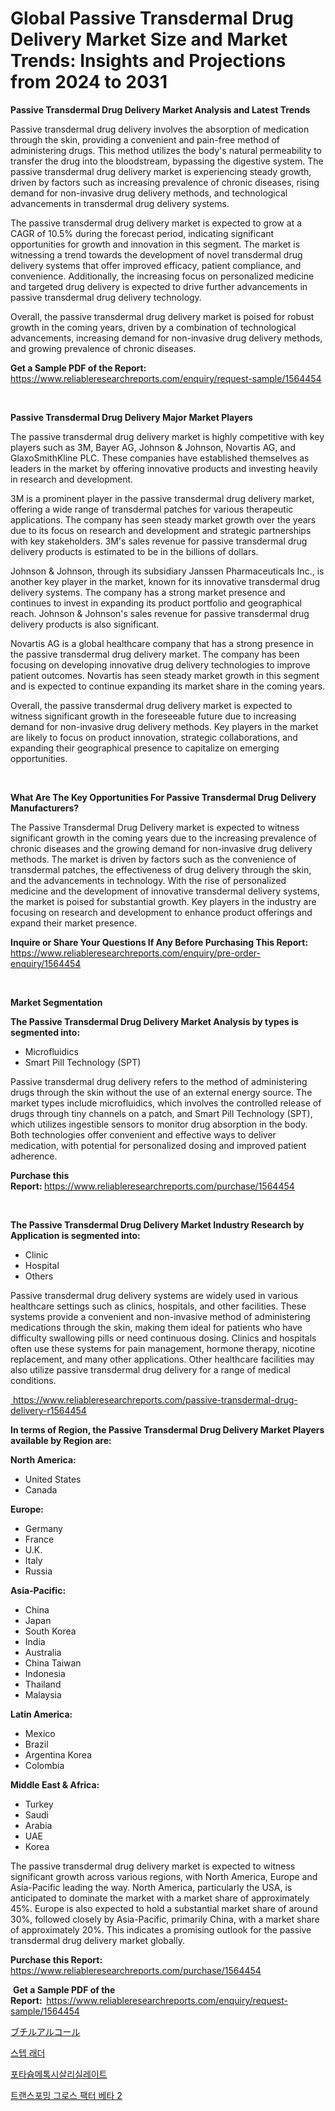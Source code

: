 <p><h1>Global Passive Transdermal Drug Delivery Market Size and Market Trends: Insights and Projections from 2024 to 2031</h1></p><p><strong>Passive Transdermal Drug Delivery Market Analysis and Latest Trends</strong></p>
<p><p>Passive transdermal drug delivery involves the absorption of medication through the skin, providing a convenient and pain-free method of administering drugs. This method utilizes the body's natural permeability to transfer the drug into the bloodstream, bypassing the digestive system. The passive transdermal drug delivery market is experiencing steady growth, driven by factors such as increasing prevalence of chronic diseases, rising demand for non-invasive drug delivery methods, and technological advancements in transdermal drug delivery systems.</p><p>The passive transdermal drug delivery market is expected to grow at a CAGR of 10.5% during the forecast period, indicating significant opportunities for growth and innovation in this segment. The market is witnessing a trend towards the development of novel transdermal drug delivery systems that offer improved efficacy, patient compliance, and convenience. Additionally, the increasing focus on personalized medicine and targeted drug delivery is expected to drive further advancements in passive transdermal drug delivery technology.</p><p>Overall, the passive transdermal drug delivery market is poised for robust growth in the coming years, driven by a combination of technological advancements, increasing demand for non-invasive drug delivery methods, and growing prevalence of chronic diseases.</p></p>
<p><strong>Get a Sample PDF of the Report:&nbsp;</strong> <a href="https://www.reliableresearchreports.com/enquiry/request-sample/1564454">https://www.reliableresearchreports.com/enquiry/request-sample/1564454</a></p>
<p>&nbsp;</p>
<p><strong>Passive Transdermal Drug Delivery Major Market Players</strong></p>
<p><p>The passive transdermal drug delivery market is highly competitive with key players such as 3M, Bayer AG, Johnson & Johnson, Novartis AG, and GlaxoSmithKline PLC. These companies have established themselves as leaders in the market by offering innovative products and investing heavily in research and development.</p><p>3M is a prominent player in the passive transdermal drug delivery market, offering a wide range of transdermal patches for various therapeutic applications. The company has seen steady market growth over the years due to its focus on research and development and strategic partnerships with key stakeholders. 3M's sales revenue for passive transdermal drug delivery products is estimated to be in the billions of dollars.</p><p>Johnson & Johnson, through its subsidiary Janssen Pharmaceuticals Inc., is another key player in the market, known for its innovative transdermal drug delivery systems. The company has a strong market presence and continues to invest in expanding its product portfolio and geographical reach. Johnson & Johnson's sales revenue for passive transdermal drug delivery products is also significant.</p><p>Novartis AG is a global healthcare company that has a strong presence in the passive transdermal drug delivery market. The company has been focusing on developing innovative drug delivery technologies to improve patient outcomes. Novartis has seen steady market growth in this segment and is expected to continue expanding its market share in the coming years.</p><p>Overall, the passive transdermal drug delivery market is expected to witness significant growth in the foreseeable future due to increasing demand for non-invasive drug delivery methods. Key players in the market are likely to focus on product innovation, strategic collaborations, and expanding their geographical presence to capitalize on emerging opportunities.</p></p>
<p>&nbsp;</p>
<p><strong>What Are The Key Opportunities For Passive Transdermal Drug Delivery Manufacturers?</strong></p>
<p><p>The Passive Transdermal Drug Delivery market is expected to witness significant growth in the coming years due to the increasing prevalence of chronic diseases and the growing demand for non-invasive drug delivery methods. The market is driven by factors such as the convenience of transdermal patches, the effectiveness of drug delivery through the skin, and the advancements in technology. With the rise of personalized medicine and the development of innovative transdermal delivery systems, the market is poised for substantial growth. Key players in the industry are focusing on research and development to enhance product offerings and expand their market presence.</p></p>
<p><strong>Inquire or Share Your Questions If Any Before Purchasing This Report:</strong> <a href="https://www.reliableresearchreports.com/enquiry/pre-order-enquiry/1564454">https://www.reliableresearchreports.com/enquiry/pre-order-enquiry/1564454</a></p>
<p>&nbsp;</p>
<p><strong>Market Segmentation</strong></p>
<p><strong>The Passive Transdermal Drug Delivery Market Analysis by types is segmented into:</strong></p>
<p><ul><li>Microfluidics</li><li>Smart Pill Technology (SPT)</li></ul></p>
<p><p>Passive transdermal drug delivery refers to the method of administering drugs through the skin without the use of an external energy source. The market types include microfluidics, which involves the controlled release of drugs through tiny channels on a patch, and Smart Pill Technology (SPT), which utilizes ingestible sensors to monitor drug absorption in the body. Both technologies offer convenient and effective ways to deliver medication, with potential for personalized dosing and improved patient adherence.</p></p>
<p><strong>Purchase this Report:&nbsp;</strong><a href="https://www.reliableresearchreports.com/purchase/1564454">https://www.reliableresearchreports.com/purchase/1564454</a></p>
<p>&nbsp;</p>
<p><strong>The Passive Transdermal Drug Delivery Market Industry Research by Application is segmented into:</strong></p>
<p><ul><li>Clinic</li><li>Hospital</li><li>Others</li></ul></p>
<p><p>Passive transdermal drug delivery systems are widely used in various healthcare settings such as clinics, hospitals, and other facilities. These systems provide a convenient and non-invasive method of administering medications through the skin, making them ideal for patients who have difficulty swallowing pills or need continuous dosing. Clinics and hospitals often use these systems for pain management, hormone therapy, nicotine replacement, and many other applications. Other healthcare facilities may also utilize passive transdermal drug delivery for a range of medical conditions.</p></p>
<p><a href="https://www.reliableresearchreports.com/passive-transdermal-drug-delivery-r1564454">&nbsp;https://www.reliableresearchreports.com/passive-transdermal-drug-delivery-r1564454</a></p>
<p><strong>In terms of Region, the Passive Transdermal Drug Delivery Market Players available by Region are:</strong></p>
<p>
    <p> <strong> North America: </strong>
        <ul>
            <li>United States</li>
            <li>Canada</li>
        </ul>
        </p> 
    <p> <strong> Europe: </strong>
        <ul>
            <li>Germany</li>
            <li>France</li>
            <li>U.K.</li>
            <li>Italy</li>
            <li>Russia</li>
        </ul>
        </p> 
    <p> <strong> Asia-Pacific: </strong>
        <ul>
            <li>China</li>
            <li>Japan</li>
            <li>South Korea</li>
            <li>India</li>
            <li>Australia</li>
            <li>China Taiwan</li>
            <li>Indonesia</li>
            <li>Thailand</li>
            <li>Malaysia</li>
        </ul>
        </p> 
    <p> <strong> Latin America: </strong>
        <ul>
            <li>Mexico</li>
            <li>Brazil</li>
            <li>Argentina Korea</li>
            <li>Colombia</li>
        </ul>
        </p> 
    <p> <strong> Middle East & Africa: </strong>
        <ul>
            <li>Turkey</li>
            <li>Saudi</li>
            <li>Arabia</li>
            <li>UAE</li>
            <li>Korea</li>
        </ul>
    </p>
    </p>
<p><p>The passive transdermal drug delivery market is expected to witness significant growth across various regions, with North America, Europe and Asia-Pacific leading the way. North America, particularly the USA, is anticipated to dominate the market with a market share of approximately 45%. Europe is also expected to hold a substantial market share of around 30%, followed closely by Asia-Pacific, primarily China, with a market share of approximately 20%. This indicates a promising outlook for the passive transdermal drug delivery market globally.</p></p>
<p><strong>Purchase this Report: </strong><a href="https://www.reliableresearchreports.com/purchase/1564454">https://www.reliableresearchreports.com/purchase/1564454</a></p>
<p>&nbsp;<strong>Get a Sample PDF of the Report:&nbsp;&nbsp;</strong><a href="https://www.reliableresearchreports.com/enquiry/request-sample/1564454">https://www.reliableresearchreports.com/enquiry/request-sample/1564454</a></p>
<p><strong></strong></p>
<p><p><a href="https://medium.com/@alexandramiranda455/%E3%83%96%E3%83%81%E3%83%AB%E3%82%A2%E3%83%AB%E3%82%B3%E3%83%BC%E3%83%AB%E5%B8%82%E5%A0%B4-2031%E5%B9%B4%E3%81%BE%E3%81%A7%E3%81%AE%E6%88%90%E5%8A%9F%E3%81%99%E3%82%8B%E3%83%93%E3%82%B8%E3%83%8D%E3%82%B9%E6%88%A6%E7%95%A5%E3%81%AE%E9%8D%B5-bd838c4941d3">ブチルアルコール</a></p><p><a href="https://medium.com/@bruceabernathy2022/%EC%8A%A4%ED%85%9D-%EB%9D%BC%EB%8D%94-%EC%8B%9C%EC%9E%A5%EC%9D%80-%EC%8B%9C%EC%9E%A5-%EC%A0%90%EC%9C%A0%EC%9C%A8-%EA%B7%9C%EB%AA%A8-%EB%B0%8F-2031%EB%85%84%EA%B9%8C%EC%A7%80-%EC%98%88%EC%83%81%EB%90%9C-%EC%98%88%EC%B8%A1%EC%97%90-%EC%B4%88%EC%A0%90%EC%9D%84-%EB%A7%9E%EC%B6%94%EA%B3%A0-%EC%9E%88%EC%8A%B5%EB%8B%88%EB%8B%A4-858ad81433b1">스텝 래더</a></p><p><a href="https://github.com/lzrvbyqzftro57/Market-Research-Report-List-2/blob/main/909404046476.md">포타슘메톡시살리실레이트</a></p><p><a href="https://medium.com/@matthiasdkins856/%EB%B3%80%ED%98%95-%EC%84%B1%EC%9E%A5-%EC%9D%B8%EC%9E%90-%EB%B2%A0%ED%83%80-2-%EC%8B%9C%EC%9E%A5-%EC%A0%90%EC%9C%A0%EC%9C%A8-%EB%B3%80%ED%99%94-%EB%B0%8F-%EC%8B%9C%EC%9E%A5-%EC%84%B1%EC%9E%A5-%EC%B6%94%EC%9D%B4-2024-2031-1f5bfcd195f8">트랜스포밍 그로스 팩터 베타 2</a></p></p>